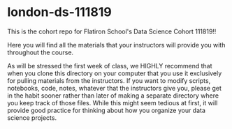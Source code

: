 # london-ds-111819

This is the cohort repo for Flatiron School's Data Science Cohort 111819!! 

Here you will find all the materials that your instructors will provide you with throughout the course.

As will be stressed the first week of class, we HIGHLY recommend that when you clone this directory on your computer that you use it exclusively for pulling materials from the instructors.
If you want to modify scripts, notebooks, code, notes, whatever that the instructors give you, please get in the habit sooner rather than later of making a separate directory where you keep track of those files.
While this might seem tedious at first, it will provide good practice for thinking about how you organize your data science projects.

